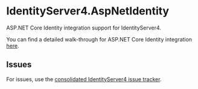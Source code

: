 # IdentityServer4.AspNetIdentity

ASP.NET Core Identity integration support for IdentityServer4.

You can find a detailed walk-through for ASP.NET Core Identity integration [here](https://IdentityServer4.readthedocs.io/en/latest/quickstarts/6_aspnet_identity.html).

## Issues

For issues, use the [consolidated IdentityServer4 issue tracker](https://github.com/iamshen/IdentityServer8/issues).
